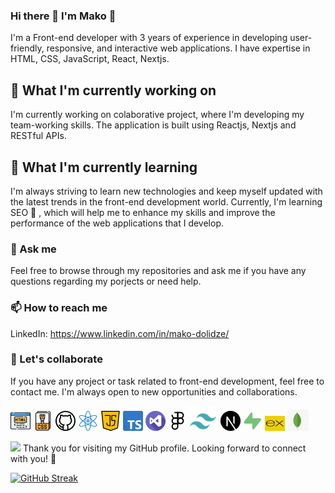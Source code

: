 

### Hi there 👋  I'm Mako 👋

I'm a  Front-end developer with 3 years of experience in developing user-friendly, responsive, and interactive web applications. I have expertise in HTML, CSS, JavaScript, React, Nextjs.

## 🔭 What I'm currently working on

I'm currently working on colaborative project, where I'm developing my team-working skills. The application is built using Reactjs, Nextjs and RESTful APIs.

## 🌱 What I'm currently learning

I'm always striving to learn new technologies and keep myself updated with the latest trends in the front-end development world. Currently, I'm learning SEO 🔎 , which will help me to enhance my skills and improve the performance of the web applications that I develop.

### 💬 Ask me

Feel free to browse through my repositories and ask me if you have any questions regarding my porjects or need help.


### 📫 How to reach me

LinkedIn: https://www.linkedin.com/in/mako-dolidze/


### 🤝 Let's collaborate
If you have any project or task related to front-end development, feel free to contact me. I'm always open to new opportunities and collaborations.



![html](/logos/html.png)   ![css](/logos/css-file.png)   ![github](/logos/github.png)   ![react](/logos/atom.png)  ![js](/logos/java-script.png)   ![ts](logos/typescript.png)   ![vs](logos/visual-studio.png)  ![figma](/logos/figma.png)![tailwindbig](/logos/tailwindlit.png) ![nextjs](/logos/nextjs.png) ![supabase](/logos/supabase.png) ![express](/logos/expressjs.jpg) ![mongodb](/logos/mongo.jpg) 

![](https://komarev.com/ghpvc/?username=MakoDoli&color=yellow&label=Hello+to+all)  Thank you for visiting my GitHub profile. 
Looking forward to connect with you! 🌟

[![GitHub Streak](https://streak-stats.demolab.com/?user=MakoDoli)](https://git.io/streak-stats)









